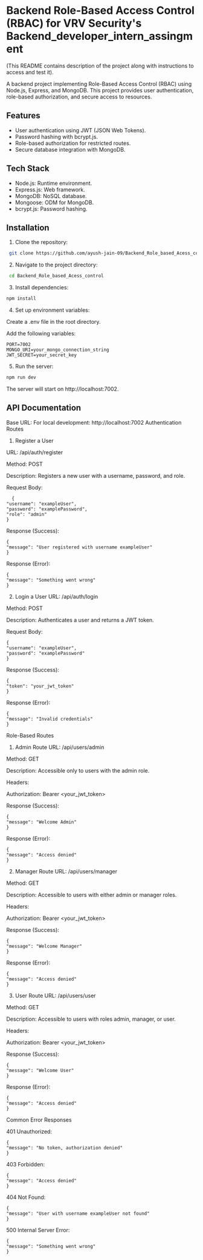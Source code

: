 
# Backend Role-Based Access Control (RBAC) for VRV Security's Backend_developer_intern_assingment
(This README contains description of the project  along with instructions to access and test it).

A backend project implementing Role-Based Access Control (RBAC) using Node.js, Express, and MongoDB. This project provides user authentication, role-based authorization, and secure access to resources.


## Features

- User authentication using JWT (JSON Web Tokens).
- Password hashing with bcrypt.js.
- Role-based authorization for restricted routes.
- Secure database integration with MongoDB.

## Tech Stack

- Node.js: Runtime environment.
- Express.js: Web framework.
- MongoDB: NoSQL database.
- Mongoose: ODM for MongoDB.
- bcrypt.js: Password hashing.


## Installation

1. Clone the repository:

```bash
 git clone https://github.com/ayush-jain-09/Backend_Role_based_Acess_control.git
```
2. Navigate to the project directory:

```bash
 cd Backend_Role_based_Acess_control
```
3. Install dependencies:

```bash
npm install
```
4. Set up environment variables:

Create a .env file in the root directory.

Add the following variables:
```plaintext
PORT=7002
MONGO_URI=your_mongo_connection_string
JWT_SECRET=your_secret_key
```
5. Run the server:

```bash
npm run dev
```
The server will start on http://localhost:7002.
    
## API Documentation

Base URL: 
For local development: http://localhost:7002
Authentication Routes
1. Register a User

URL: /api/auth/register

Method: POST

Description: Registers a new user with a username, password, and role.

Request Body:
```
  {
"username": "exampleUser",
"password": "examplePassword",
"role": "admin"
}
```


Response (Success):
```
{
"message": "User registered with username exampleUser"
}
```

Response (Error):
```
{
"message": "Something went wrong"
}
```

2. Login a User
URL: /api/auth/login

Method: POST

Description: Authenticates a user and returns a JWT token.

Request Body:
```
{
"username": "exampleUser",
"password": "examplePassword"
}
```
Response (Success):
```
{
"token": "your_jwt_token"
}
```
Response (Error):
```
{
"message": "Invalid credentials"
}
```

Role-Based Routes
1. Admin Route
URL: /api/users/admin

Method: GET

Description: Accessible only to users with the admin role.

Headers:

Authorization: Bearer <your_jwt_token>

Response (Success):
```
{
"message": "Welcome Admin"
}
```
Response (Error):
```
{
"message": "Access denied"
}
```

2. Manager Route
URL: /api/users/manager

Method: GET

Description: Accessible to users with either admin or manager roles.

Headers:

Authorization: Bearer <your_jwt_token>

Response (Success):
```
{
"message": "Welcome Manager"
}
```
Response (Error):
```
{
"message": "Access denied"
}
```

3. User Route
URL: /api/users/user

Method: GET

Description: Accessible to users with roles admin, manager, or user.

Headers:

Authorization: Bearer <your_jwt_token>

Response (Success):
```
{
"message": "Welcome User"
}
```
Response (Error):
```
{
"message": "Access denied"
}
```

Common Error Responses

401 Unauthorized:
```
{
"message": "No token, authorization denied"
}
```

403 Forbidden:
```
{
"message": "Access denied"
}
```

404 Not Found:
```
{
"message": "User with username exampleUser not found"
}
```

500 Internal Server Error:
```
{
"message": "Something went wrong"
}
```
